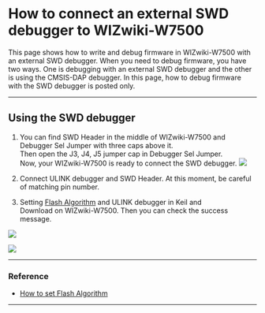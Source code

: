 
# How to connect an external SWD debugger to WIZwiki-W7500

This page shows how to write and debug firmware in WIZwiki-W7500 with an external SWD debugger. When you need to debug firmware, you have two ways. One is debugging with an external SWD debugger and the other is using the CMSIS-DAP debugger. In this page, how to debug firmware with the SWD debugger is posted only.

----

## Using the SWD debugger


1. You can find SWD Header in the middle of WIZwiki-W7500 and Debugger Sel Jumper with three caps above it.  
Then open the J3, J4, J5 jumper cap in Debugger Sel Jumper.  
Now, your WIZwiki-W7500 is ready to connect the SWD debugger.
![](/document_framework/img/products/wizwiki_w7500/swd_header_debugger_jumper.png)  

  
  
2. Connect ULINK debugger and SWD Header. At this moment, be careful of matching pin number.

3. Setting [Flash Algorithm](http://wizwiki.net/wiki/doku.php?id=products:wizwiki_w7500:start_getting_started:debugging_w7500#set_flash_algorithm) and ULINK debugger in Keil and  
Download on WIZwiki-W7500. Then you can check the success message.

![](/document_framework/img/products/wizwiki_w7500/set_ulink_in_keil5.png)

![](/document_framework/img/products/wizwiki_w7500/set_flash_in_keil.png)

---
### Reference

- [How to set Flash Algorithm](http://wizwiki.net/wiki/doku.php?id=products:wizwiki_w7500:start_getting_started:debugging_w7500#set_flash_algorithm)

---

